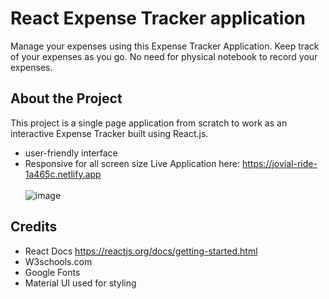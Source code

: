 React Expense Tracker application
 ===============================
Manage your expenses using this Expense Tracker Application. Keep track of your expenses as you go.
No need for physical notebook to record your expenses.

## About the Project

This project is a single page application from scratch to work as an interactive Expense Tracker built using React.js. 
- user-friendly interface
- Responsive for all screen size
 Live Application here: https://jovial-ride-1a465c.netlify.app
 <br><br>
![image](https://user-images.githubusercontent.com/66158960/154685435-8c5d18e7-2128-4044-9da4-1032805a46c2.png)

 
 
## Credits
- React Docs https://reactjs.org/docs/getting-started.html
- W3schools.com
- Google Fonts
- Material UI used for styling
